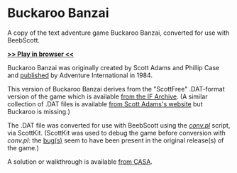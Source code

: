 # Buckaroo Banzai

A copy of the text adventure game Buckaroo Banzai, converted for use with BeebScott.

[**>> Play in browser <<**](http://bbcmicro.co.uk//jsbeeb/play.php?autoboot&disc=https://raw.githubusercontent.com/ahope1/BeebScott/main/games/ScottAdams/14b%20Buckaroo%20Banzai/adv14b-edit.ssd&cpuMultiplier=2)

Buckaroo Banzai was originally created by Scott Adams and Phillip Case and [published](https://en.wikipedia.org/wiki/The_Adventures_of_Buckaroo_Banzai_Across_the_8th_Dimension#Video_games) by Adventure International in 1984.

This version of Buckaroo Banzai derives from the "ScottFree" .DAT-format version of the game which is available [from the IF Archive](https://www.ifarchive.org/indexes/if-archive/scott-adams/games/scottfree/). (A similar collection of .DAT files is available [from Scott Adams's website](https://www.msadams.com/downloads.htm) but Buckaroo is missing.)

The .DAT file was converted for use with BeebScott using the [*conv.pl*](https://github.com/ahope1/BeebScott/tree/main/code/) script, via ScottKit. (ScottKit was used to debug the game before conversion with *conv.pl*: the [bug(s)](https://github.com/MikeTaylor/scottkit#bug-tolerance) seem to have been present in the original release(s) of the game.)

A solution or walkthrough is available [from CASA](http://www.solutionarchive.com/game/id%2C60/Adventures+of+Buckaroo+Banzai%2C+The.html).
